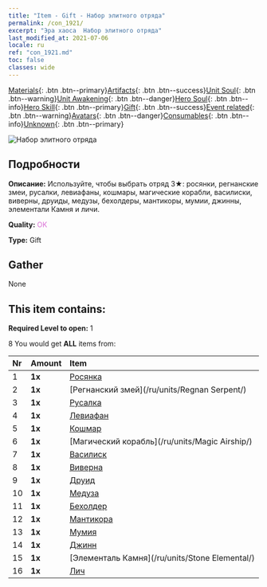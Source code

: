 ```yaml
---
title: "Item - Gift - Набор элитного отряда"
permalink: /con_1921/
excerpt: "Эра хаоса  Набор элитного отряда"
last_modified_at: 2021-07-06
locale: ru
ref: "con_1921.md"
toc: false
classes: wide
---
```

 [Materials](/ItemsRU/){: .btn .btn--primary}[Artifacts](/ItemsRU/Artifacts/){: .btn .btn--success}[Unit Soul](/ItemsRU/UnitSoul/){: .btn .btn--warning}[Unit Awakening](/ItemsRU/UnitAwakening/){: .btn .btn--danger}[Hero Soul](/ItemsRU/HeroSoul/){: .btn .btn--info}[Hero Skill](/ItemsRU/HeroSkill/){: .btn .btn--primary}[Gift](/ItemsRU/Gift/){: .btn .btn--success}[Event related](/ItemsRU/Events/){: .btn .btn--warning}[Avatars](/ItemsRU/Avatars/){: .btn .btn--danger}[Consumables](/ItemsRU/Consumables/){: .btn .btn--info}[Unknown](/ItemsRU/Unknown/){: .btn .btn--primary}

 ![Набор элитного отряда](/images/t/i_907054.png)

## Подробности
 **Описание:** Используйте, чтобы выбрать отряд 3★: росянки, регнанские змеи, русалки, левиафаны, кошмары, магические корабли, василиски, виверны, друиды, медузы, бехолдеры, мантикоры, мумии, джинны, элементали Камня и личи.

 **Quality:** <span style="color: #DA70D6">OK</span>

 **Type:** Gift

## Gather

  None

## This item contains:

 **Required Level to open:** 1

 8 You would get **ALL** items  from:

  | Nr | Amount |     Item    |
  |:---|:-------|:------------|
  | 1 |  **1x** | [Росянка](/ru/units/Waspwort/) |  | 
  | 2 |  **1x** | [Регнанский змей](/ru/units/Regnan Serpent/) |  | 
  | 3 |  **1x** | [Русалка](/ru/units/Mermaid/) |  | 
  | 4 |  **1x** | [Левиафан](/ru/units/Revyaratan/) |  | 
  | 5 |  **1x** | [Кошмар](/ru/units/Nightmare/) |  | 
  | 6 |  **1x** | [Магический корабль](/ru/units/Magic Airship/) |  | 
  | 7 |  **1x** | [Василиск](/ru/units/Basilisk/) |  | 
  | 8 |  **1x** | [Виверна](/ru/units/Wyvern/) |  | 
  | 9 |  **1x** | [Друид](/ru/units/Druid/) |  | 
  | 10 |  **1x** | [Медуза](/ru/units/Medusa/) |  | 
  | 11 |  **1x** | [Бехолдер](/ru/units/Beholder/) |  | 
  | 12 |  **1x** | [Мантикора](/ru/units/Manticore/) |  | 
  | 13 |  **1x** | [Мумия](/ru/units/Mummy/) |  | 
  | 14 |  **1x** | [Джинн](/ru/units/Genie/) |  | 
  | 15 |  **1x** | [Элементаль Камня](/ru/units/Stone Elemental/) |  | 
  | 16 |  **1x** | [Лич](/ru/units/Lich/) |  | 
